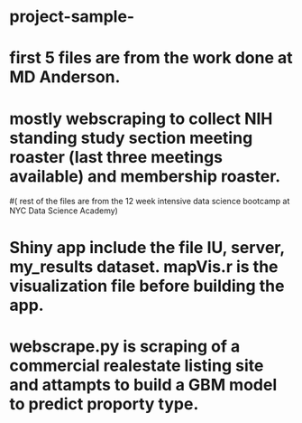 # project-sample-
# first 5 files are from the work done at MD Anderson. 
# mostly webscraping to collect NIH standing study section meeting roaster (last three meetings available) and membership roaster.

#( rest of the files are from the 12 week intensive data science bootcamp at NYC Data Science Academy)
# Shiny app include the file IU, server, my_results dataset. mapVis.r is the visualization file before building the app. 
# webscrape.py is scraping of a commercial realestate listing site and attampts to build a GBM model to predict proporty type. 
